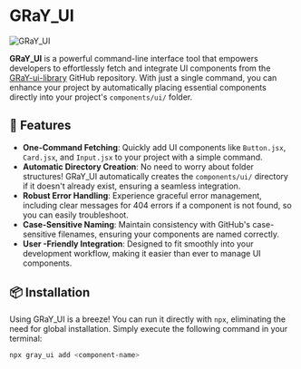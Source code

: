 # GRaY_UI

![GRaY_UI](https://img.shields.io/badge/GRaY_UI-v1.0.0-blue)

**GRaY_UI** is a powerful command-line interface tool that empowers developers to effortlessly fetch and integrate UI components from the [GRaY-ui-library](https://github.com/Rajat22UEE/GRAY_UI.git) GitHub repository. With just a single command, you can enhance your project by automatically placing essential components directly into your project's `components/ui/` folder.

## 🚀 Features

- **One-Command Fetching**: Quickly add UI components like `Button.jsx`, `Card.jsx`, and `Input.jsx` to your project with a simple command.
- **Automatic Directory Creation**: No need to worry about folder structures! GRaY_UI automatically creates the `components/ui/` directory if it doesn't already exist, ensuring a seamless integration.
- **Robust Error Handling**: Experience graceful error management, including clear messages for 404 errors if a component is not found, so you can easily troubleshoot.
- **Case-Sensitive Naming**: Maintain consistency with GitHub's case-sensitive filenames, ensuring your components are named correctly.
- **User -Friendly Integration**: Designed to fit smoothly into your development workflow, making it easier than ever to manage UI components.

## 📦 Installation

Using GRaY_UI is a breeze! You can run it directly with `npx`, eliminating the need for global installation. Simply execute the following command in your terminal:

```bash
npx gray_ui add <component-name>